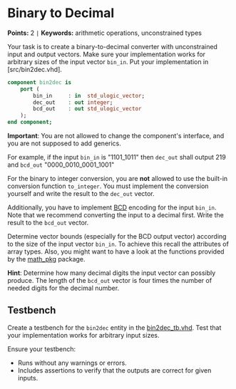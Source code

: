 
# Binary to Decimal
**Points:** 2 ` | ` **Keywords:** arithmetic operations, unconstrained types


Your task is to create a binary-to-decimal converter with unconstrained input and output vectors.
Make sure your implementation works for arbitrary sizes of the input vector `bin_in`.
Put your implementation in [src/bin2dec.vhd].

```vhdl
component bin2dec is
	port (
		bin_in     : in  std_ulogic_vector;
		dec_out    : out integer;
		bcd_out    : out std_ulogic_vector
	);
end component;
```

**Important**: You are not allowed to change the component's interface, and you are not supposed to add generics.

For example, if the input `bin_in` is "1101_1011" then `dec_out` shall output 219 and `bcd_out` "0000_0010_0001_1001"

For the binary to integer conversion, you are **not** allowed to use the built-in conversion function `to_integer`.
You must implement the conversion yourself and write the result to the `dec_out` vector.

Additionally, you have to implement [BCD](https://en.wikipedia.org/wiki/Binary-coded_decimal) encoding for the input `bin_in`.
Note that we recommend converting the input to a decimal first.
Write the result to the `bcd_out` vector.

Determine vector bounds (especially for the BCD output vector) according to the size of the input vector `bin_in`.
To achieve this recall the attributes of array types.
Also, you might want to have a look at the functions provided by the [math_pkg](../../lib/math/math.md) package.

**Hint**: Determine how many decimal digits the input vector can possibly produce.
The length of the `bcd_out` vector is four times the number of needed digits for the decimal number.

## Testbench

Create a testbench for the `bin2dec` entity in the [bin2dec_tb.vhd](tb/bin2dec_tb.vhd).
Test that your implementation works for arbitrary input sizes.

Ensure your testbench:
 * Runs without any warnings or errors.
 * Includes assertions to verify that the outputs are correct for given inputs.
